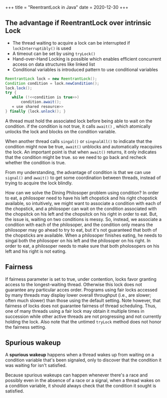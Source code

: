+++
title = "ReentrantLock in Java"
date = 2020-12-30
+++

## The advantage if ReentrantLock over intrinsic Lock
* The thread waiting to acquire a lock can be interrupted if ```lockInterruptibly()``` is used
* A timeout can be set by using ```tryLock()```
* Hand-over-Hand Locking is possible which enables efficient concurrent access on data structures like linked list
* Conditional variables is introduced
 pattern to use conditional variables
 ```java
 ReentrantLock lock = new ReentrantLock();
 Condition condition = lock.newCondition();
 lock.lock();
 try {
    while (!<<condition is true>>)
        condition.await();
    « use shared resource>>
 } finally {lock.unlock(); }
 ```
A thread must hold the associated lock before being able to wait on the condition. if the condition is not true, it calls ```await()```
, which atomically unlocks the lock and blocks on the condition variable.

When another thread calls ```singal()``` or ```singnalAll()``` to indicate that
the condition might now be true, ```await()``` unblocks and automatically
reacquires the lock. An important point is that when ```await()``` returns,
it only indicates that the condition might be true. so we need to go back and
recheck whether the condition is true.

From my understanding, the advantage of condition is that we can use ```signal()``` and ```await()``` to get some coordination between threads, instead of trying
to acquire the lock blindly.

How can we solve the Dining Philosoper problem using condition? In order to eat,
a philosoper need to have his left chopstick and his right chopstick available,
so intuitively, we might want to associate a condition with each of the chopstick,
and a philosoper can wait on the condition associated with the chopsitck on
his left and the chopsitck on his right in order to eat. But, the issue is,
waiting on two conditions is messy. So, instead, we associate a condition
with each of the philosoper, and the condition only means the philosoper may
go ahead to try to eat, but it's not guaranteed that both of the chopsticks
are available. When a philosoper finishes eating, he needs to singal both the
philosoper on his left and the philosoper on his right. In order to eat, a
philosoper needs to make sure that both pholosopers on his left and his right
is not eating.

## Fairness
If fairness parameter is set to true, under contention, locks favor granting access to the
longest-waiting thread. Otherwise this lock does not guarantee any particular acces order.
Programs using fair locks accessed by many threads may display lower overall throughput (i.e., are slower; often much slower) than those using the default setting. Note however, that fairness
of locks does not guarantee fairness of thread scheduling. Thus, one of many threads using
a fair lock may obtain it multiple times in succession while other active threads are not
progressing and not currently holding the lock. Also note that the untimed ```tryLock``` method
does not honor the fairness setting.

## Spurious wakeup
A <strong>spurious wakeup</strong> happens when a thread wakes up from waiting on a condition
variable that's been signaled, only to discover that the condition it was waiting for isn't
satisfied.

Because spurious wakeups can happen whenever there's a race and possibly even in the absence of
a race or a signal, when a thread wakes on a condition variable, it should always check that
the condition it sought is satisfied.
